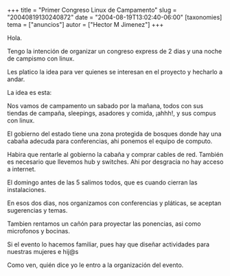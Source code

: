 +++
title = "Primer Congreso Linux de Campamento"
slug = "20040819130240872"
date = "2004-08-19T13:02:40-06:00"
[taxonomies]
tema = ["anuncios"]
autor = ["Hector M Jimenez"]
+++

Hola.

Tengo la intención de organizar un congreso express de 2 dias y una
noche de campismo con linux.

Les platico la idea para ver quienes se interesan en el proyecto y
hecharlo a andar.

La idea es esta:

<!-- more -->
Nos vamos de campamento un sabado por la mañana, todos con sus tiendas
de campaña, sleepings, asadores y comida, ¡ahhh!, y sus compus con
linux.

El gobierno del estado tiene una zona protegida de bosques donde hay una
cabaña adecuda para conferencias, ahi ponemos el equipo de computo.

Habira que rentarle al gobierno la cabaña y comprar cables de red.
También es necesario que llevemos hub y switches. Ahi por desgracia no
hay acceso a internet.

El domingo antes de las 5 salimos todos, que es cuando cierran las
instalaciones.

En esos dos dias, nos organizamos con conferencias y pláticas, se
aceptan sugerencias y temas.

Tambien rentamos un cañón para proyectar las ponencias, asi como
microfonos y bocinas.

Si el evento lo hacemos familiar, pues hay que diseñar actividades para
nuestras mujeres e hij@s

Como ven, quién dice yo le entro a la organización del evento.
